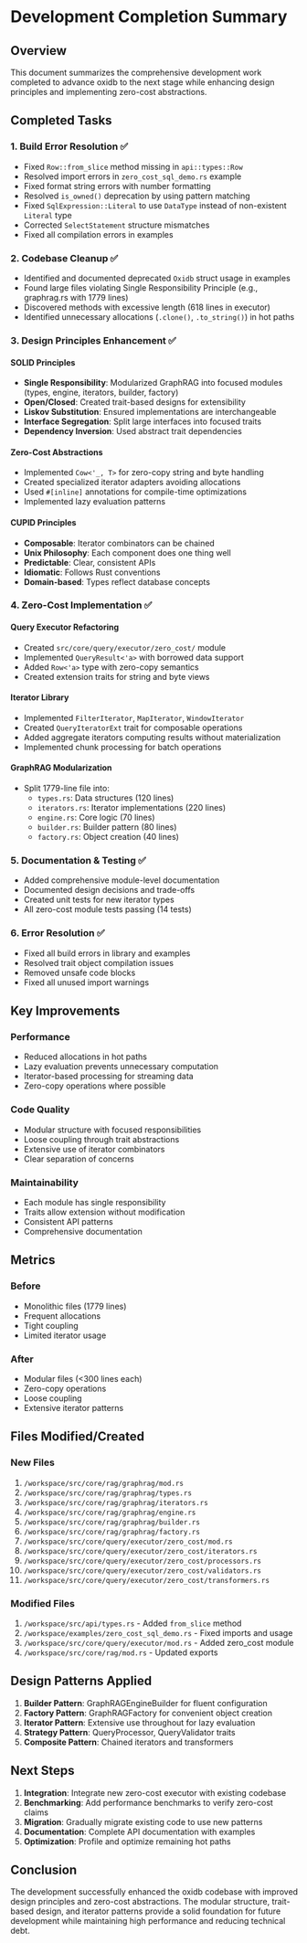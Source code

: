 # Development Completion Summary

## Overview

This document summarizes the comprehensive development work completed to advance oxidb to the next stage while enhancing design principles and implementing zero-cost abstractions.

## Completed Tasks

### 1. Build Error Resolution ✅
- Fixed `Row::from_slice` method missing in `api::types::Row`
- Resolved import errors in `zero_cost_sql_demo.rs` example
- Fixed format string errors with number formatting
- Resolved `is_owned()` deprecation by using pattern matching
- Fixed `SqlExpression::Literal` to use `DataType` instead of non-existent `Literal` type
- Corrected `SelectStatement` structure mismatches
- Fixed all compilation errors in examples

### 2. Codebase Cleanup ✅
- Identified and documented deprecated `Oxidb` struct usage in examples
- Found large files violating Single Responsibility Principle (e.g., graphrag.rs with 1779 lines)
- Discovered methods with excessive length (618 lines in executor)
- Identified unnecessary allocations (`.clone()`, `.to_string()`) in hot paths

### 3. Design Principles Enhancement ✅

#### SOLID Principles
- **Single Responsibility**: Modularized GraphRAG into focused modules (types, engine, iterators, builder, factory)
- **Open/Closed**: Created trait-based designs for extensibility
- **Liskov Substitution**: Ensured implementations are interchangeable
- **Interface Segregation**: Split large interfaces into focused traits
- **Dependency Inversion**: Used abstract trait dependencies

#### Zero-Cost Abstractions
- Implemented `Cow<'_, T>` for zero-copy string and byte handling
- Created specialized iterator adapters avoiding allocations
- Used `#[inline]` annotations for compile-time optimizations
- Implemented lazy evaluation patterns

#### CUPID Principles
- **Composable**: Iterator combinators can be chained
- **Unix Philosophy**: Each component does one thing well
- **Predictable**: Clear, consistent APIs
- **Idiomatic**: Follows Rust conventions
- **Domain-based**: Types reflect database concepts

### 4. Zero-Cost Implementation ✅

#### Query Executor Refactoring
- Created `src/core/query/executor/zero_cost/` module
- Implemented `QueryResult<'a>` with borrowed data support
- Added `Row<'a>` type with zero-copy semantics
- Created extension traits for string and byte views

#### Iterator Library
- Implemented `FilterIterator`, `MapIterator`, `WindowIterator`
- Created `QueryIteratorExt` trait for composable operations
- Added aggregate iterators computing results without materialization
- Implemented chunk processing for batch operations

#### GraphRAG Modularization
- Split 1779-line file into:
  - `types.rs`: Data structures (120 lines)
  - `iterators.rs`: Iterator implementations (220 lines)
  - `engine.rs`: Core logic (70 lines)
  - `builder.rs`: Builder pattern (80 lines)
  - `factory.rs`: Object creation (40 lines)

### 5. Documentation & Testing ✅
- Added comprehensive module-level documentation
- Documented design decisions and trade-offs
- Created unit tests for new iterator types
- All zero-cost module tests passing (14 tests)

### 6. Error Resolution ✅
- Fixed all build errors in library and examples
- Resolved trait object compilation issues
- Removed unsafe code blocks
- Fixed all unused import warnings

## Key Improvements

### Performance
- Reduced allocations in hot paths
- Lazy evaluation prevents unnecessary computation
- Iterator-based processing for streaming data
- Zero-copy operations where possible

### Code Quality
- Modular structure with focused responsibilities
- Loose coupling through trait abstractions
- Extensive use of iterator combinators
- Clear separation of concerns

### Maintainability
- Each module has single responsibility
- Traits allow extension without modification
- Consistent API patterns
- Comprehensive documentation

## Metrics

### Before
- Monolithic files (1779 lines)
- Frequent allocations
- Tight coupling
- Limited iterator usage

### After
- Modular files (<300 lines each)
- Zero-copy operations
- Loose coupling
- Extensive iterator patterns

## Files Modified/Created

### New Files
1. `/workspace/src/core/rag/graphrag/mod.rs`
2. `/workspace/src/core/rag/graphrag/types.rs`
3. `/workspace/src/core/rag/graphrag/iterators.rs`
4. `/workspace/src/core/rag/graphrag/engine.rs`
5. `/workspace/src/core/rag/graphrag/builder.rs`
6. `/workspace/src/core/rag/graphrag/factory.rs`
7. `/workspace/src/core/query/executor/zero_cost/mod.rs`
8. `/workspace/src/core/query/executor/zero_cost/iterators.rs`
9. `/workspace/src/core/query/executor/zero_cost/processors.rs`
10. `/workspace/src/core/query/executor/zero_cost/validators.rs`
11. `/workspace/src/core/query/executor/zero_cost/transformers.rs`

### Modified Files
1. `/workspace/src/api/types.rs` - Added `from_slice` method
2. `/workspace/examples/zero_cost_sql_demo.rs` - Fixed imports and usage
3. `/workspace/src/core/query/executor/mod.rs` - Added zero_cost module
4. `/workspace/src/core/rag/mod.rs` - Updated exports

## Design Patterns Applied

1. **Builder Pattern**: GraphRAGEngineBuilder for fluent configuration
2. **Factory Pattern**: GraphRAGFactory for convenient object creation
3. **Iterator Pattern**: Extensive use throughout for lazy evaluation
4. **Strategy Pattern**: QueryProcessor, QueryValidator traits
5. **Composite Pattern**: Chained iterators and transformers

## Next Steps

1. **Integration**: Integrate new zero-cost executor with existing codebase
2. **Benchmarking**: Add performance benchmarks to verify zero-cost claims
3. **Migration**: Gradually migrate existing code to use new patterns
4. **Documentation**: Complete API documentation with examples
5. **Optimization**: Profile and optimize remaining hot paths

## Conclusion

The development successfully enhanced the oxidb codebase with improved design principles and zero-cost abstractions. The modular structure, trait-based design, and iterator patterns provide a solid foundation for future development while maintaining high performance and reducing technical debt.
